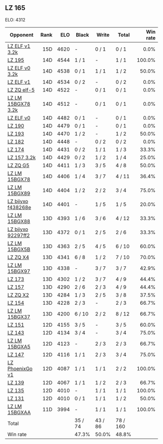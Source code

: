 ## LZ 165 ##

ELO: 4312

Opponent | Rank | ELO | Black | Write | Total | Win rate
---------|-----:|----:|-------|-------|-------|-------:
[LZ ELF v1 3.2k](LZ%20ELF%20v1%203.2k.md) | 15D | 4620 | - | 0 / 1 | 0 / 1 | 0.0%
[LZ 195](LZ%20195.md) | 14D | 4544 | 1 / 1 | - | 1 / 1 | 100.0%
[LZ ELF v0 3.2k](LZ%20ELF%20v0%203.2k.md) | 14D | 4538 | 0 / 1 | 1 / 1 | 1 / 2 | 50.0%
[LZ ELF v1](LZ%20ELF%20v1.md) | 14D | 4534 | 0 / 2 | - | 0 / 2 | 0.0%
[LZ ZQ elf-5](LZ%20ZQ%20elf-5.md) | 14D | 4522 | - | 0 / 1 | 0 / 1 | 0.0%
[LZ LM 15BGX78 3.2k](LZ%20LM%2015BGX78%203.2k.md) | 14D | 4512 | - | 0 / 1 | 0 / 1 | 0.0%
[LZ ELF v0](LZ%20ELF%20v0.md) | 14D | 4482 | 0 / 1 | - | 0 / 1 | 0.0%
[LZ 190](LZ%20190.md) | 14D | 4479 | 0 / 1 | - | 0 / 1 | 0.0%
[LZ 193](LZ%20193.md) | 14D | 4470 | 1 / 2 | - | 1 / 2 | 50.0%
[LZ 182](LZ%20182.md) | 14D | 4448 | - | 0 / 2 | 0 / 2 | 0.0%
[LZ 174](LZ%20174.md) | 14D | 4431 | 0 / 2 | 1 / 1 | 1 / 3 | 33.3%
[LZ 157 3.2k](LZ%20157%203.2k.md) | 14D | 4429 | 0 / 2 | 1 / 2 | 1 / 4 | 25.0%
[LZ ZQ G5](LZ%20ZQ%20G5.md) | 14D | 4411 | 1 / 3 | 3 / 5 | 4 / 8 | 50.0%
[LZ LM 15BGX78](LZ%20LM%2015BGX78.md) | 14D | 4406 | 1 / 4 | 3 / 7 | 4 / 11 | 36.4%
[LZ LM 15BGX89](LZ%20LM%2015BGX89.md) | 14D | 4404 | 1 / 2 | 2 / 2 | 3 / 4 | 75.0%
[LZ bjiyxo f438268e](LZ%20bjiyxo%20f438268e.md) | 14D | 4401 | - | 1 / 5 | 1 / 5 | 20.0%
[LZ LM 15BGX88](LZ%20LM%2015BGX88.md) | 13D | 4393 | 1 / 6 | 3 / 6 | 4 / 12 | 33.3%
[LZ bjiyxo 92297ff2](LZ%20bjiyxo%2092297ff2.md) | 13D | 4372 | 0 / 1 | 2 / 5 | 2 / 6 | 33.3%
[LZ LM 15BGX5B](LZ%20LM%2015BGX5B.md) | 13D | 4363 | 2 / 5 | 4 / 5 | 6 / 10 | 60.0%
[LZ ZQ X4](LZ%20ZQ%20X4.md) | 13D | 4341 | 6 / 8 | 1 / 2 | 7 / 10 | 70.0%
[LZ LM 15BGX97](LZ%20LM%2015BGX97.md) | 13D | 4338 | - | 3 / 7 | 3 / 7 | 42.9%
[LZ 173](LZ%20173.md) | 13D | 4302 | 1 / 2 | 3 / 7 | 4 / 9 | 44.4%
[LZ 157](LZ%20157.md) | 13D | 4290 | 2 / 6 | 2 / 3 | 4 / 9 | 44.4%
[LZ ZQ X2](LZ%20ZQ%20X2.md) | 13D | 4284 | 1 / 3 | 2 / 5 | 3 / 8 | 37.5%
[LZ 154](LZ%20154.md) | 13D | 4228 | 2 / 3 | - | 2 / 3 | 66.7%
[LZ LM 15BGX37](LZ%20LM%2015BGX37.md) | 13D | 4200 | 6 / 10 | 2 / 2 | 8 / 12 | 66.7%
[LZ 151](LZ%20151.md) | 12D | 4155 | 3 / 5 | - | 3 / 5 | 60.0%
[LZ 143](LZ%20143.md) | 12D | 4134 | 3 / 4 | - | 3 / 4 | 75.0%
[LZ LM 15BGXA5](LZ%20LM%2015BGXA5.md) | 12D | 4123 | - | 2 / 3 | 2 / 3 | 66.7%
[LZ 147](LZ%20147.md) | 12D | 4116 | 1 / 1 | 2 / 3 | 3 / 4 | 75.0%
[LZ PhoenixGo v1](LZ%20PhoenixGo%20v1.md) | 12D | 4087 | 1 / 1 | 1 / 1 | 2 / 2 | 100.0%
[LZ 139](LZ%20139.md) | 12D | 4067 | 1 / 1 | 1 / 2 | 2 / 3 | 66.7%
[LZ 135](LZ%20135.md) | 12D | 4010 | - | 1 / 1 | 1 / 1 | 100.0%
[LZ 131](LZ%20131.md) | 12D | 4010 | 0 / 1 | 1 / 1 | 1 / 2 | 50.0%
[LZ LM 15BGXAA](LZ%20LM%2015BGXAA.md) | 11D | 3994 | - | 1 / 1 | 1 / 1 | 100.0%
Total | | | 35 / 74 | 43 / 86 | 78 / 160 | 
Win rate| | | 47.3% | 50.0% | 48.8% | 
